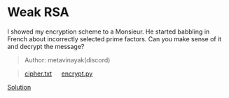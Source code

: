 # Weak RSA

I showed my encryption scheme to a Monsieur. He started babbling in French about incorrectly selected prime factors. Can you make sense of it and decrypt the message?

>Author: metavinayak(discord)

>[cipher.txt](./cipher.txt) &emsp; [encrypt.py](./encrypt.py)

[Solution](./soln/)